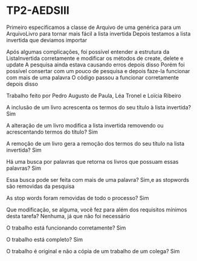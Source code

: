 # TP2-AEDSIII

Primeiro especificamos a classe de Arquivo de uma genérica para um ArquivoLivro para tornar mais fácil a lista invertida
Depois testamos a lista invertida que deviamos importar

Após algumas complicações, foi possível entender a estrutura da ListaInvertida corretamente e modificar os métodos de create, delete e update
A pesquisa ainda estava causando erros depois disso
Porém foi possível consertar com um pouco de pesquisa e depois faze-la funcionar com mais de uma palavra
O código passou a funcionar corretamente depois disso

Trabalho feito por Pedro Augusto de Paula, Léa Tronel e Loïcia Ribeiro




 A inclusão de um livro acrescenta os termos do seu título à lista invertida?
 Sim

 A alteração de um livro modifica a lista invertida removendo ou acrescentando termos do título?
 Sim

 A remoção de um livro gera a remoção dos termos do seu título na lista invertida?
 Sim

 Há uma busca por palavras que retorna os livros que possuam essas palavras?
 Sim

 Essa busca pode ser feita com mais de uma palavra?
 Sim,e as stopwords são removidas da pesquisa

 As stop words foram removidas de todo o processo?
 Sim

 Que modificação, se alguma, você fez para além dos requisitos mínimos desta tarefa?
 Nenhuma, já que não foi necessário

 O trabalho está funcionando corretamente?
 Sim

 O trabalho está completo?
 Sim

 O trabalho é original e não a cópia de um trabalho de um colega?
 Sim

